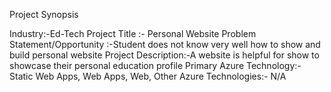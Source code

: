 Project Synopsis

Industry:-Ed-Tech
Project Title :- Personal Website
Problem Statement/Opportunity :-Student does not know very well how to show and build personal website
Project Description:-A website is helpful for show to showcase their personal education profile
Primary Azure Technology:- Static Web Apps, Web Apps, Web,
Other Azure Technologies:- N/A
